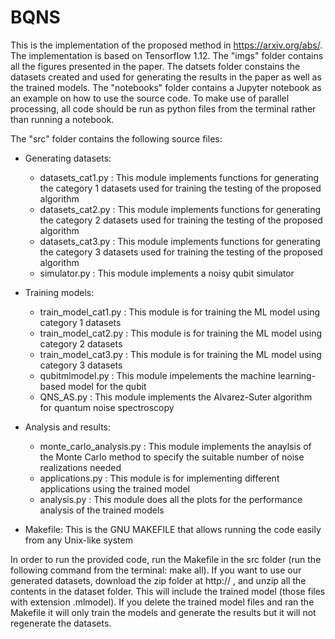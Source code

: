 # BQNS

This is the implementation of the proposed method in https://arxiv.org/abs/. The implementation is based on Tensorflow 1.12. The "imgs" folder contains all the figures presented in the paper. The datsets folder constains the datasets created and used for generating the results in the paper as well as the trained models. The "notebooks" folder contains a Jupyter notebook as an example on how to use the source code. To make use of parallel processing, all code should be run as python files from the terminal rather than running a notebook.
 
The "src" folder contains the following source files:

- Generating datasets:
	- datasets_cat1.py  		: This module implements functions for generating the category 1 datasets used for training the testing of the proposed algorithm
	- datasets_cat2.py			: This module implements functions for generating the category 2 datasets used for training the testing of the proposed algorithm
	- datasets_cat3.py 			: This module implements functions for generating the category 3 datasets used for training the testing of the proposed algorithm
	- simulator.py				: This module implements a noisy qubit simulator

- Training models:
	- train_model_cat1.py		: This module is for training the ML model using category 1 datasets
	- train_model_cat2.py		: This module is for training the ML model using category 2 datasets
	- train_model_cat3.py		: This module is for training the ML model using category 3 datasets
	- qubitmlmodel.py           : This module impelements the machine learning-based model for the qubit
	- QNS_AS.py 				: This module implements the Alvarez-Suter algorithm for quantum noise spectroscopy

- Analysis and results:
	- monte_carlo_analysis.py   : This module implements the anaylsis of the Monte Carlo method to specify the suitable number of noise realizations needed 
	- applications.py			: This module is for implementing different applications using the trained model
	- analysis.py				: This module does all the plots for the performance analysis of the trained models

- Makefile: This is the GNU MAKEFILE that allows running the code easily from any Unix-like system 

In order to run the provided code, run the Makefile in the src folder (run the following command from the terminal: make all). If you want to use our generated datasets, download the zip folder at http:// , and unzip all the contents in the dataset folder. This will include the trained model (those files with extension .mlmodel). If you delete the trained model files and ran the Makefile it will only train the models and generate the results but it will not regenerate the datasets. 